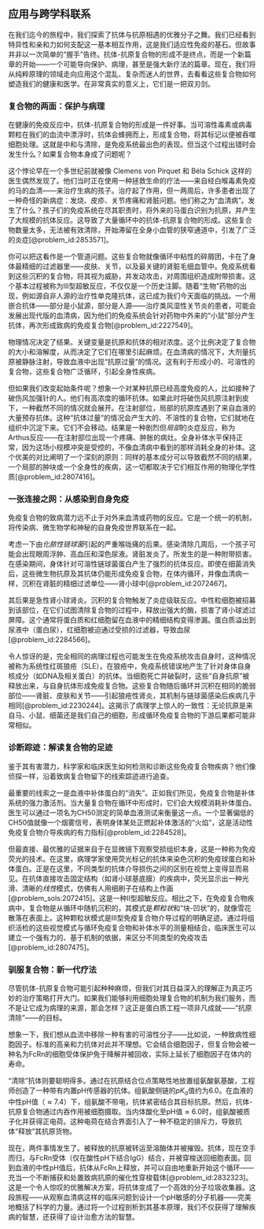 ## 应用与跨学科联系

在我们迄今的旅程中，我们探索了抗体与抗原相遇的优雅分子之舞。我们已经看到特异性和亲和力如何支配这一基本相互作用，这是我们适应性免疫的基石。但故事并非以一次简单的“握手”告终。抗体-抗原复合物的形成不是终点，而是一个新篇章的开始——一个可能导向保护、病理，甚至是强大新疗法的篇章。现在，我们将从纯粹原理的领域走向应用这个混乱、复杂而迷人的世界，去看看这些复合物如何塑造我们的健康和医学。在非常真实的意义上，它们是一把双刃剑。

### 复合物的两面：保护与病理

在健康的免疫反应中，抗体-抗原复合物的形成是一件好事。当可溶性毒素或病毒颗粒在我们的血流中漂浮时，抗体会蜂拥而上，形成复合物，将其标记以便被吞噬细胞处理。这就是中和与清除，是免疫系统最出色的表现。但当这个过程出错时会发生什么？如果复合物本身成了问题呢？

这个悖论早在一个多世纪前就被像 Clemens von Pirquet 和 Béla Schick 这样的医生偶然发现了。他们当时正在使用一种拯救生命的疗法——来自经白喉毒素免疫的马的血清——来治疗生病的孩子。治疗起了作用，但一两周后，许多患者出现了一种奇怪的新病症：发烧、皮疹、关节疼痛和肾脏问题。他们称之为“血清病”。发生了什么？孩子们的免疫系统在尽其职责时，将外来的马蛋白识别为抗原，并产生了大规模的抗体反应。这导致了大量循环中的抗体-抗原复合物的形成。这些复合物数量太多，无法被有效清除，开始滞留在全身小血管的狭窄通道中，引发了广泛的炎症[@problem_id:2853571]。

你可以把这看作是一个管道问题。这些复合物就像循环中粘性的碎屑团，卡在了身体最精细的过滤器里——皮肤、关节，以及最关键的肾脏毛细血管中。免疫系统看到这些沉积的复合物，将其视为威胁，并发动攻击，对周围组织造成附带损害。这个基本过程被称为III型超敏反应，不仅仅是一个历史注脚。随着“生物”药物的出现，例如源自非人源的治疗性单克隆抗体，这已成为我们今天面临的挑战。一个用嵌合抗体——部分是小鼠源，部分是人源——治疗类风湿性关节炎的患者，可能会发展出现代版的血清病，因为他们的免疫系统会针对药物中外来的“小鼠”部分产生抗体，再次形成致病的免疫复合物[@problem_id:2227549]。

物理情况决定了结果。关键变量是抗原和抗体的相对浓度。这个比例决定了复合物的大小和溶解度，从而决定了它们在哪里引起麻烦。在血清病的情况下，大剂量抗原被静脉注射，导致血液中出现“抗原过量”的情况。这有利于形成小的、可溶性的复合物，这些复合物广泛循环，引起全身性疾病。

但如果我们改变起始条件呢？想象一个对某种抗原已经高度免疫的人，比如接种了破伤风加强针的人。他们有高浓度的循环抗体。如果此时将破伤风抗原注射到皮下，一种截然不同的情况就会展开。在注射部位，局部的抗原库遇到了来自血液的大量预存抗体。这种“抗体过量”的情况会产生大的、不溶性的复合物，它们就地在组织中沉淀下来。它们不会移动。结果是一种剧烈但*局部*的炎症反应，称为Arthus反应——在注射部位出现一个疼痛、肿胀的病灶。全身补体水平保持正常，因为这场小规模冲突是受控的，不像血清病中看到的那样消耗全身的补体。这个优美的对比阐明了一个深刻的原则：同样的基本成分可以导致截然不同的结果，一个局部的肿块或一个全身性的疾病，这一切都取决于它们相互作用的物理化学性质[@problem_id:2807416]。

### 一张连接之网：从感染到自身免疫

免疫复合物的致病潜力远不止于对外来血清或药物的反应。它是一个统一的机制，将传染病、微生物学和神秘的自身免疫世界联系在一起。

考虑一下由*化脓性链球菌*引起的严重喉咙痛的后果。感染清除几周后，一个孩子可能会出现眼周浮肿、高血压和深色尿液。肾脏发炎了。所发生的是一种附带损害。在感染期间，身体针对可溶性链球菌蛋白产生了强烈的抗体反应。即使在细菌消失后，这些微生物抗原及其抗体仍能形成免疫复合物，在体内循环，并像血清病一样，沉积在肾脏的精细过滤单位——肾小球中[@problem_id:2072467]。

其后果是急性肾小球肾炎。沉积的复合物触发了炎症级联反应。中性粒细胞被招募到该部位，在它们试图清除复合物的过程中，释放出强大的酶，损害了肾小球滤过屏障。这个通常将蛋白质和红细胞留在血液中的精细结构变得渗漏。蛋白质溢出到尿液中（蛋白尿），红细胞被迫通过受损的过滤器，导致血尿[@problem_id:2284566]。

令人惊讶的是，完全相同的病理过程也可能发生在免疫系统攻击自身时，这种情况被称为系统性红斑狼疮（SLE）。在狼疮中，免疫系统错误地产生了针对身体自身核成分（如DNA及相关蛋白）的抗体。当细胞死亡并破裂时，这些“自身抗原”被释放出来，与自身抗体形成免疫复合物。这些复合物随后循环并沉积在相同的脆弱部位——肾脏、皮肤和关节——引起狼疮性肾炎，其机制与链球菌感染后疾病几乎相同[@problem_id:2230244]。这揭示了病理学上惊人的一致性：无论抗原是来自马、小鼠、细菌还是我们自己的细胞，形成循环免疫复合物的下游后果都可能非常相似。

### 诊断踪迹：解读复合物的足迹

鉴于其有害潜力，科学家和临床医生如何检测和诊断这些免疫复合物疾病？他们像侦探一样，沿着致病复合物留下的线索踪迹进行追查。

最重要的线索之一是血液中补体蛋白的“消失”。正如我们所见，免疫复合物是补体系统的强力激活剂。当大量复合物在循环中形成时，它们会大规模消耗补体蛋白。医生可以通过一项名为CH50测定的简单血液测试来衡量这一点。一个显著偏低的CH50值就像一个烟雾信号，表明身体某处正燃起补体激活的“火焰”，这是活动性免疫复合物介导疾病的有力指标[@problem_id:2284528]。

但最直接、最优雅的证据来自于在显微镜下观察受损组织本身，这是一种称为免疫荧光的技术。在这里，病理学家使用荧光标记的抗体来染色沉积的免疫球蛋白和补体蛋白。正是在这里，不同类型的抗体介导损伤之间的区别在视觉上变得显而易见。在抗体直接攻击固定结构（如肾小球基底膜）的疾病中，荧光显示出一种光滑、清晰的*线性*模式，仿佛有人用细刷子在结构上作画[@problem_sols:2072415]。这是一种II型超敏反应。相比之下，在免疫复合物疾病中，复合物是从循环中随机沉积的，其模式是*颗粒状*和“块-凹状”的，就像雪花散落在表面上。这种颗粒状模式是III型免疫复合物介导过程的明确足迹。通过将组织活检的这些视觉模式与循环免疫复合物和补体水平的测量相结合，临床医生可以建立一个强有力的、基于机制的依据，来区分不同类型的免疫攻击[@problem_id:2807475]。

### 驯服复合物：新一代疗法

尽管抗体-抗原复合物可能引起种种麻烦，但我们对其日益深入的理解正为真正巧妙的治疗策略打开大门。如果我们能够利用细胞处理复合物的机制为我们服务，而不是让它成为病理的来源，那会怎样？这正是蛋白质工程一项非凡成就——“抗原清除”——的目标。

想象一下，我们想从血流中移除一种有害的可溶性分子——比如说，一种致病性细胞因子。标准的高亲和力抗体对此并不理想。它会结合细胞因子，但复合物会被一种名为FcRn的细胞受体保护免于降解并被回收，实际上延长了细胞因子在体内的寿命。

“清除”抗体则要聪明得多。通过在抗原结合位点策略性地放置组氨酸氨基酸，工程师创造了一种带有内置pH传感器的抗体。组氨酸侧链的$p K_a$值约为$6.0$。在血液的中性pH值（$\approx 7.4$）下，组氨酸不带电，抗体紧密结合其目标抗原。然后，抗体-抗原复合物通过内吞作用被细胞摄取。当内体酸化至pH值$\approx 6.0$时，组氨酸被质子化并获得正电荷。这种电荷在结合界面引入了一种不稳定的排斥力，导致抗体“释放”其抗原货物。

现在，两件事情发生了。被释放的抗原被转运至溶酶体并被摧毁。抗体，现在空手而归，与FcRn受体（仅在酸性pH下结合IgG）结合，并被穿梭送回细胞表面。回到血液的中性pH值后，抗体从FcRn上释放，并可以自由地重新开始这个循环——充当一个不断捕获和处置致病抗原的催化性穿梭载体[@problem_id:2832323]。这是一个令人惊叹的优雅解决方案，将抗体变成了一个高效的分子垃圾收集器。这段旅程——从观察血清病这样的临床问题到设计一个pH敏感的分子机器——完美地概括了科学的力量。通过将一个过程剖析到其基本原理，我们不仅获得了理解疾病的智慧，还获得了设计治愈方法的智慧。